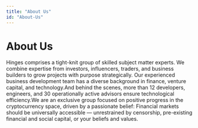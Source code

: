 ```yaml
---
title: "About Us"
id: "About-Us"
---
```



# About Us

Hinges comprises a tight-knit group of skilled subject matter experts. We combine expertise from investors, influencers, traders, and business builders to grow projects with purpose strategically. Our experienced business development team has a diverse background in finance, venture capital, and technology.And behind the scenes, more than 12 developers, engineers, and 30 operationally active advisors ensure technological efficiency.We are an exclusive group focused on positive progress in the cryptocurrency space, driven by a passionate belief: Financial markets should be universally accessible — unrestrained by censorship, pre-existing financial and social capital, or your beliefs and values.
